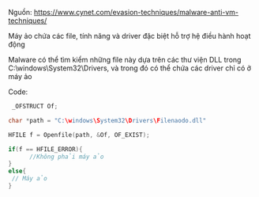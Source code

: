 Nguồn: https://www.cynet.com/evasion-techniques/malware-anti-vm-techniques/

Máy ảo chứa các file, tính năng và driver đặc biệt hỗ trợ hệ điều hành hoạt động

Malware có thể tìm kiểm những file này dựa trên các thư viện DLL trong C:\windows\System32\Drivers\, và trong đó có thể chứa các driver chỉ có ở máy ảo

Code:

```C
 _OFSTRUCT Of;

char *path = "C:\windows\System32\Drivers\Filenaodo.dll"

HFILE f = Openfile(path, &Of, OF_EXIST);

if(f == HFILE_ERROR){
      //Không phải máy ảo
}
else{
 // Máy ảo
}

```
